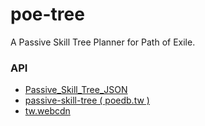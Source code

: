 # poe-tree
A Passive Skill Tree Planner for Path of Exile.

### API

- [Passive_Skill_Tree_JSON](https://pathofexile.gamepedia.com/Passive_Skill_Tree_JSON)
- [passive-skill-tree ( poedb.tw )](http://poedb.tw/passive-skill-tree/)
- [tw.webcdn](http://tw.webcdn.pathofexile.com/image/)
